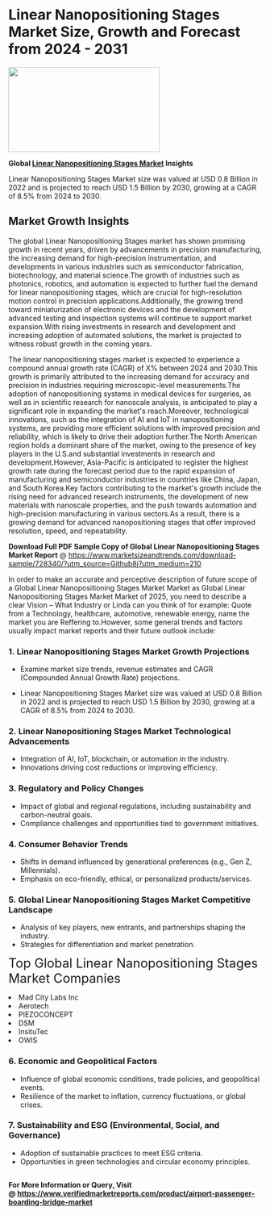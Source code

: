 <H1>Linear Nanopositioning Stages Market Size, Growth and Forecast from 2024 - 2031</H1><img class="aligncenter size-medium wp-image-584254" src="https://thirdeyenews.in/wp-content/uploads/2024/09/Global-Market-Research-300x168.jpeg" alt="" width="300" height="168" /><p><strong>Global&nbsp;<a href="https://www.marketsizeandtrends.com/download-sample/728340/?utm_source=Github8j?utm_medium=210">Linear Nanopositioning Stages Market</a> Insights</strong></p><p>Linear Nanopositioning Stages Market size was valued at USD 0.8 Billion in 2022 and is projected to reach USD 1.5 Billion by 2030, growing at a CAGR of 8.5% from 2024 to 2030.</p><p><h2>Market Growth Insights</h2> <p>The global Linear Nanopositioning Stages market has shown promising growth in recent years, driven by advancements in precision manufacturing, the increasing demand for high-precision instrumentation, and developments in various industries such as semiconductor fabrication, biotechnology, and material science.The growth of industries such as photonics, robotics, and automation is expected to further fuel the demand for linear nanopositioning stages, which are crucial for high-resolution motion control in precision applications.Additionally, the growing trend toward miniaturization of electronic devices and the development of advanced testing and inspection systems will continue to support market expansion.With rising investments in research and development and increasing adoption of automated solutions, the market is projected to witness robust growth in the coming years.</p> <p>The linear nanopositioning stages market is expected to experience a compound annual growth rate (CAGR) of X% between 2024 and 2030.This growth is primarily attributed to the increasing demand for accuracy and precision in industries requiring microscopic-level measurements.The adoption of nanopositioning systems in medical devices for surgeries, as well as in scientific research for nanoscale analysis, is anticipated to play a significant role in expanding the market's reach.Moreover, technological innovations, such as the integration of AI and IoT in nanopositioning systems, are providing more efficient solutions with improved precision and reliability, which is likely to drive their adoption further.The North American region holds a dominant share of the market, owing to the presence of key players in the U.S.and substantial investments in research and development.However, Asia-Pacific is anticipated to register the highest growth rate during the forecast period due to the rapid expansion of manufacturing and semiconductor industries in countries like China, Japan, and South Korea.Key factors contributing to the market's growth include the rising need for advanced research instruments, the development of new materials with nanoscale properties, and the push towards automation and high-precision manufacturing in various sectors.As a result, there is a growing demand for advanced nanopositioning stages that offer improved resolution, speed, and repeatability.<p><span class=""><strong>Download Full PDF Sample Copy of Global Linear Nanopositioning Stages Market Report</strong> @ <a href="https://www.marketsizeandtrends.com/download-sample/728340/?utm_source=Github8j?utm_medium=210" target="_blank">https://www.marketsizeandtrends.com/download-sample/728340/?utm_source=Github8j?utm_medium=210</a></span></p><p>In order to make an accurate and perceptive description of future scope of a Global&nbsp;Linear Nanopositioning Stages Market Market as Global&nbsp;Linear Nanopositioning Stages Market Market of 2025, you need to describe a clear Vision &ndash; What Industry or Linda can you think of for example: Quote from a Technology, healthcare, automotive, renewable energy, name the market you are Reffering to.However, some general trends and factors usually impact market reports and their future outlook include:</p><h3>1.&nbsp;<strong>Linear Nanopositioning Stages Market Growth Projections</strong></h3><ul><li>Examine market size trends, revenue estimates and CAGR (Compounded Annual Growth Rate) projections.</li><li><p>Linear Nanopositioning Stages Market size was valued at USD 0.8 Billion in 2022 and is projected to reach USD 1.5 Billion by 2030, growing at a CAGR of 8.5% from 2024 to 2030.</p></li></ul><h3>2.&nbsp;<strong>Linear Nanopositioning Stages Market Technological Advancements</strong></h3><ul><li>Integration of AI, IoT, blockchain, or automation in the industry.</li><li>Innovations driving cost reductions or improving efficiency.</li></ul><h3>3.&nbsp;<strong>Regulatory and Policy Changes</strong></h3><ul><li>Impact of global and regional regulations, including sustainability and carbon-neutral goals.</li><li>Compliance challenges and opportunities tied to government initiatives.</li></ul><h3>4.&nbsp;<strong>Consumer Behavior Trends</strong></h3><ul><li>Shifts in demand influenced by generational preferences (e.g., Gen Z, Millennials).</li><li>Emphasis on eco-friendly, ethical, or personalized products/services.</li></ul><h3>5.&nbsp;<strong>Global Linear Nanopositioning Stages Market Competitive Landscape</strong></h3><ul><li>Analysis of key players, new entrants, and partnerships shaping the industry.</li><li>Strategies for differentiation and market penetration.</li></ul><p data-pm-slice="1 1 []"><span style="color: inherit; font-family: inherit; font-size: 25px;">Top Global Linear Nanopositioning Stages Market Companies</span></p><div class="" data-test-id=""><p><li>Mad City Labs Inc</li><li> Aerotech</li><li> PIEZOCONCEPT</li><li> DSM</li><li> InsituTec</li><li> OWIS</li></p></div><h3>6.&nbsp;<strong>Economic and Geopolitical Factors</strong></h3><ul><li>Influence of global economic conditions, trade policies, and geopolitical events.</li><li>Resilience of the market to inflation, currency fluctuations, or global crises.</li></ul><h3>7.&nbsp;<strong>Sustainability and ESG (Environmental, Social, and Governance)</strong></h3><ul><li>Adoption of sustainable practices to meet ESG criteria.</li><li>Opportunities in green technologies and circular economy principles.</li></ul><h2><strong style="font-size: 14px;">For More Information or Query, Visit @&nbsp;</strong><a style="background-color: #ffffff; font-size: 14px;" href="https://www.marketsizeandtrends.com/report/linear-nanopositioning-stages-market/" target="_blank">https://www.verifiedmarketreports.com/product/airport-passenger-boarding-bridge-market</a></h2>